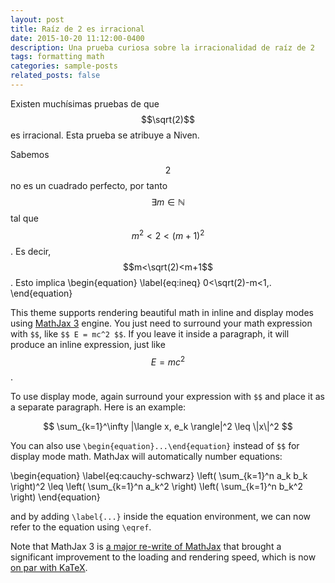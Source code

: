 ```yaml
---
layout: post
title: Raíz de 2 es irracional
date: 2015-10-20 11:12:00-0400
description: Una prueba curiosa sobre la irracionalidad de raíz de 2
tags: formatting math
categories: sample-posts
related_posts: false
---
```


Existen muchísimas pruebas de que $$\sqrt(2)$$ es irracional. Esta prueba se atribuye a Niven.

Sabemos $$2$$ no es un cuadrado perfecto, por tanto $$\exists m\in\mathbb{N}$$ tal que $$m^2<2<(m+1)^2$$. Es decir, $$m<\sqrt(2)<m+1$$. Esto implica
\begin{equation}
\label{eq:ineq}
0<\sqrt(2)-m<1\,.
\end{equation}

This theme supports rendering beautiful math in inline and display modes using [MathJax 3](https://www.mathjax.org/) engine. You just need to surround your math expression with `$$`, like `$$ E = mc^2 $$`. If you leave it inside a paragraph, it will produce an inline expression, just like $$ E = mc^2 $$.

To use display mode, again surround your expression with `$$` and place it as a separate paragraph. Here is an example:

$$
\sum_{k=1}^\infty |\langle x, e_k \rangle|^2 \leq \|x\|^2
$$

You can also use `\begin{equation}...\end{equation}` instead of `$$` for display mode math.
MathJax will automatically number equations:

\begin{equation}
\label{eq:cauchy-schwarz}
\left( \sum_{k=1}^n a_k b_k \right)^2 \leq \left( \sum_{k=1}^n a_k^2 \right) \left( \sum_{k=1}^n b_k^2 \right)
\end{equation}

and by adding `\label{...}` inside the equation environment, we can now refer to the equation using `\eqref`.

Note that MathJax 3 is [a major re-write of MathJax](https://docs.mathjax.org/en/latest/upgrading/whats-new-3.0.html) that brought a significant improvement to the loading and rendering speed, which is now [on par with KaTeX](http://www.intmath.com/cg5/katex-mathjax-comparison.php).
